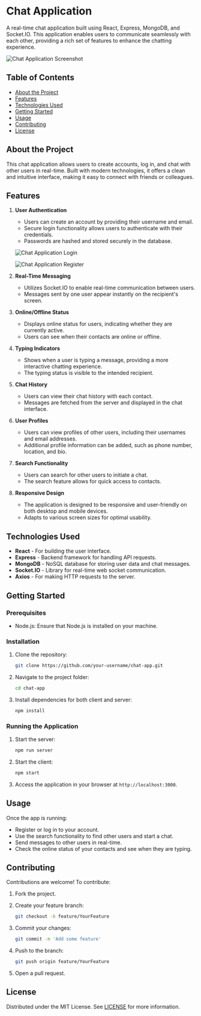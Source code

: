 # Chat Application

A real-time chat application built using React, Express, MongoDB, and Socket.IO. This application enables users to communicate seamlessly with each other, providing a rich set of features to enhance the chatting experience.

![Chat Application Screenshot](assets/main_page.png)


## Table of Contents
- [About the Project](#about-the-project)
- [Features](#features)
- [Technologies Used](#technologies-used)
- [Getting Started](#getting-started)
- [Usage](#usage)
- [Contributing](#contributing)
- [License](#license)

## About the Project
This chat application allows users to create accounts, log in, and chat with other users in real-time. Built with modern technologies, it offers a clean and intuitive interface, making it easy to connect with friends or colleagues.

## Features
1. **User Authentication**
   - Users can create an account by providing their username and email.
   - Secure login functionality allows users to authenticate with their credentials.
   - Passwords are hashed and stored securely in the database.

   ![Chat Application Login](assets/login_page.png)

   ![Chat Application Register](assets/register_page.png)

2. **Real-Time Messaging**
   - Utilizes Socket.IO to enable real-time communication between users.
   - Messages sent by one user appear instantly on the recipient's screen.

3. **Online/Offline Status**
   - Displays online status for users, indicating whether they are currently active.
   - Users can see when their contacts are online or offline.

4. **Typing Indicators**
   - Shows when a user is typing a message, providing a more interactive chatting experience.
   - The typing status is visible to the intended recipient.

5. **Chat History**
   - Users can view their chat history with each contact.
   - Messages are fetched from the server and displayed in the chat interface.

6. **User Profiles**
   - Users can view profiles of other users, including their usernames and email addresses.
   - Additional profile information can be added, such as phone number, location, and bio.

7. **Search Functionality**
   - Users can search for other users to initiate a chat.
   - The search feature allows for quick access to contacts.

8. **Responsive Design**
   - The application is designed to be responsive and user-friendly on both desktop and mobile devices.
   - Adapts to various screen sizes for optimal usability.

## Technologies Used
- **React** - For building the user interface.
- **Express** - Backend framework for handling API requests.
- **MongoDB** - NoSQL database for storing user data and chat messages.
- **Socket.IO** - Library for real-time web socket communication.
- **Axios** - For making HTTP requests to the server.

## Getting Started

### Prerequisites
- Node.js: Ensure that Node.js is installed on your machine.

### Installation
1. Clone the repository:
    ```bash
    git clone https://github.com/your-username/chat-app.git
    ```

2. Navigate to the project folder:
    ```bash
    cd chat-app
    ```

3. Install dependencies for both client and server:
    ```bash
    npm install
    ```

### Running the Application
1. Start the server:
    ```bash
    npm run server
    ```

2. Start the client:
    ```bash
    npm start
    ```

3. Access the application in your browser at `http://localhost:3000`.

## Usage
Once the app is running:
- Register or log in to your account.
- Use the search functionality to find other users and start a chat.
- Send messages to other users in real-time.
- Check the online status of your contacts and see when they are typing.

## Contributing
Contributions are welcome! To contribute:
1. Fork the project.
2. Create your feature branch:
    ```bash
    git checkout -b feature/YourFeature
    ```

3. Commit your changes:
    ```bash
    git commit -m 'Add some feature'
    ```

4. Push to the branch:
    ```bash
    git push origin feature/YourFeature
    ```

5. Open a pull request.

## License
Distributed under the MIT License. See [LICENSE](LICENSE) for more information.
